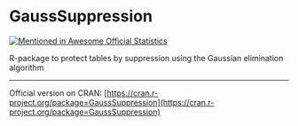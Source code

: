 # GaussSuppression
[![Mentioned in Awesome Official Statistics ](https://awesome.re/mentioned-badge.svg)](http://www.awesomeofficialstatistics.org)

R-package to protect tables by suppression using the Gaussian elimination algorithm


 -----------
 Official version on CRAN: [https://cran.r-project.org/package=GaussSuppression](https://cran.r-project.org/package=GaussSuppression)
